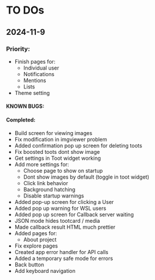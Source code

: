 # TO DOs

## 2024-11-9
### Priority:

- Finish pages for:
  - Individual user
  - Notifications
  - Mentions
  - Lists  
- Theme setting

#### KNOWN BUGS:



#### Completed:

- Build screen for viewing images
- Fix modification in imgviewer problem
- Added confirmation pop up screen for deleting toots
- Fix boosted toots dont show image
- Get settings in Toot widget working
- Add more settings for:
  - Choose page to show on startup
  - Dont show images by default (toggle in toot widget)
  - Click link behavior
  - Background hatching
  - Disable startup warnings
- Added pop-up screen for clicking a User
- Added pop up warning for WSL users
- Added pop up screen for Callback server waiting
- JSON mode hides tootcard / media
- Made callback result HTML much prettier
- Added pages for:
  - About project 
- Fix explore pages
- Created app error handler for API calls
- Added a temporary safe mode for errors
- Back button
- Add keyboard navigation



